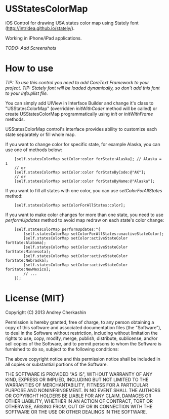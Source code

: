 USStatesColorMap
================

iOS Control for drawing USA states color map using Stately font (http://intridea.github.io/stately/).

Working in iPhone/iPad applications.

*TODO: Add Screenshots*

How to use
==========

_TIP: To use this control you need to add CoreText Framework to your project._
_TIP: Stately font will be loaded dynamically, so don't add this font to your info.plist file._ 

You can simply add UIView in Interface Builder and change it's class to "USStatesColorMap" (overridden _initWithCoder_ method will be called) or create USStatesColorMap programmatically using _init_ or _initWithFrame_ methods.

USStatesColorMap control's interface provides ability to customize each state separately or fill whole map.
 
If you want to change color for specific state, for example Alaska, you can use one of methods below:

		[self.statesColorMap setColor:color forState:Alaska]; // Alaska = 1
		// or
		[self.statesColorMap setColor:color forStateByCode:@"AK"];
		// or
		[self.statesColorMap setColor:color forStateByName:@"Alaska"];

If you want to fill all states with one color, you can use _setColorForAllStates_ method:

		[self.statesColorMap setColorForAllStates:color];

If you want to make color changes for more than one state, you need to use _performUpdates_ method to avoid map redraw on each state's color change:

		[self.statesColorMap performUpdates:^{
			[self.statesColorMap setColorForAllStates:unactiveStateColor];
			[self.statesColorMap setColor:activeStateColor forState:Alabama];
			[self.statesColorMap setColor:activeStateColor forState:Minnesota];
			[self.statesColorMap setColor:activeStateColor forState:Nebraska];
			[self.statesColorMap setColor:activeStateColor forState:NewMexico];
			// ...
		}];

License (MIT)
=============

Copyright (C) 2013 Andrey Cherkashin

Permission is hereby granted, free of charge, to any person obtaining a copy of this software and associated documentation files (the "Software"), to deal in the Software without restriction, including without limitation the rights to use, copy, modify, merge, publish, distribute, sublicense, and/or sell copies of the Software, and to permit persons to whom the Software is furnished to do so, subject to the following conditions:

The above copyright notice and this permission notice shall be included in all copies or substantial portions of the Software.

THE SOFTWARE IS PROVIDED "AS IS", WITHOUT WARRANTY OF ANY KIND, EXPRESS OR IMPLIED, INCLUDING BUT NOT LIMITED TO THE WARRANTIES OF MERCHANTABILITY, FITNESS FOR A PARTICULAR PURPOSE AND NONINFRINGEMENT. IN NO EVENT SHALL THE AUTHORS OR COPYRIGHT HOLDERS BE LIABLE FOR ANY CLAIM, DAMAGES OR OTHER LIABILITY, WHETHER IN AN ACTION OF CONTRACT, TORT OR OTHERWISE, ARISING FROM, OUT OF OR IN CONNECTION WITH THE SOFTWARE OR THE USE OR OTHER DEALINGS IN THE SOFTWARE.